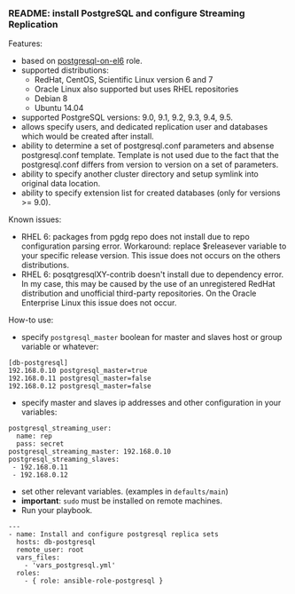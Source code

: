 ### README: install PostgreSQL and configure Streaming Replication

Features:
- based on [postgresql-on-el6](https://galaxy.ansible.com/list#/roles/766) role.
- supported distributions:
  - RedHat, CentOS, Scientific Linux version 6 and 7
  - Oracle Linux also supported but uses RHEL repositories
  - Debian 8
  - Ubuntu 14.04
- supported PostgreSQL versions: 9.0, 9.1, 9.2, 9.3, 9.4, 9.5.
- allows specify users, and dedicated replication user and databases which would be created after install.
- ability to determine a set of postgresql.conf parameters and absense postgresql.conf template. Template is not used due to the fact that the postgresql.conf differs from version to version on a set of parameters.
- ability to specify another cluster directory and setup symlink into original data location.
- ability to specify extension list for created databases (only for versions >= 9.0).

Known issues:
- RHEL 6: packages from pgdg repo does not install due to repo configuration parsing error. Workaround: replace $releasever variable to your specific release version. This issue does not occurs on the others distributions.
- RHEL 6: posqtgresqlXY-contrib doesn't install due to dependency error. In my case, this may be caused by the use of an unregistered RedHat distribution and unofficial third-party repositories. On the Oracle Enterprise Linux this issue does not occur.

How-to use:

- specify `postgresql_master` boolean for master and slaves host or group variable or whatever:
```
[db-postgresql]
192.168.0.10 postgresql_master=true
192.168.0.11 postgresql_master=false
192.168.0.12 postgresql_master=false
```
- specify master and slaves ip addresses and other configuration in your variables:
```
postgresql_streaming_user:
  name: rep
  pass: secret
postgresql_streaming_master: 192.168.0.10
postgresql_streaming_slaves:
 - 192.168.0.11
 - 192.168.0.12
```
- set other relevant variables. (examples in `defaults/main`)
- **important**: `sudo` must be installed on remote machines.
- Run your playbook.
```
---
- name: Install and configure postgresql replica sets
  hosts: db-postgresql
  remote_user: root
  vars_files:
    - 'vars_postgresql.yml'
  roles:
    - { role: ansible-role-postgresql }
```
